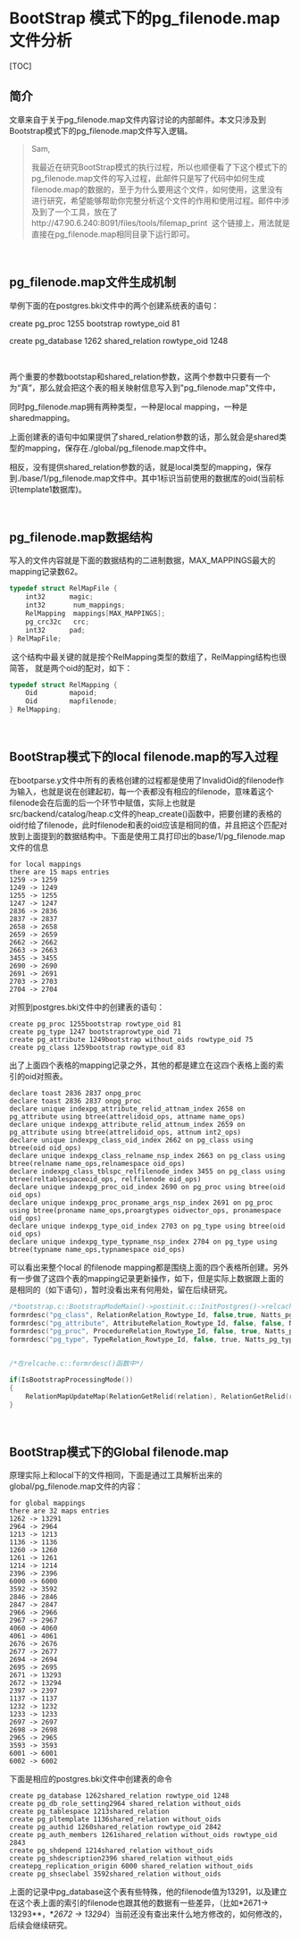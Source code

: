 # BootStrap 模式下的pg_filenode.map文件分析

[TOC]

## 简介

文章来自于关于pg_filenode.map文件内容讨论的内部邮件。本文只涉及到Bootstrap模式下的pg_filenode.map文件写入逻辑。

> Sam,
>
> 我最近在研究BootStrap模式的执行过程，所以也顺便看了下这个模式下的pg_filenode.map文件的写入过程，此邮件只是写了代码中如何生成filenode.map的数据的，至于为什么要用这个文件，如何使用，这里没有进行研究，希望能够帮助你完整分析这个文件的作用和使用过程。邮件中涉及到了一个工具，放在了http://47.90.6.240:8091/files/tools/filemap_print  这个链接上，用法就是直接在pg_filenode.map相同目录下运行即可。

 

## pg_filenode.map文件生成机制

举例下面的在postgres.bki文件中的两个创建系统表的语句：

create pg_proc 1255 bootstrap rowtype_oid 81

create pg_database 1262 shared_relation rowtype_oid 1248

 

两个重要的参数bootstap和shared_relation参数，这两个参数中只要有一个为“真”，那么就会把这个表的相关映射信息写入到"pg_filenode.map"文件中， 

同时pg_filenode.map拥有两种类型，一种是local mapping，一种是sharedmapping。

上面创建表的语句中如果提供了shared_relation参数的话，那么就会是shared类型的mapping，保存在./global/pg_filenode.map文件中。

相反，没有提供shared_relation参数的话，就是local类型的mapping，保存到./base/1/pg_filenode.map文件中。其中1标识当前使用的数据库的oid(当前标识template1数据库)。

 

## pg_filenode.map数据结构

写入的文件内容就是下面的数据结构的二进制数据，MAX_MAPPINGS最大的mapping记录数62。

```c
typedef struct RelMapFile {
    int32      magic; 
    int32       num_mappings;  
    RelMapping  mappings[MAX_MAPPINGS];
    pg_crc32c   crc;   
    int32      pad;  
} RelMapFile;

```

 这个结构中最关键的就是按个RelMapping类型的数组了，RelMapping结构也很简答， 就是两个oid的配对，如下：

```c
typedef struct RelMapping {
    Oid        mapoid;
    Oid        mapfilenode;
} RelMapping;
```

 

## BootStrap模式下的local filenode.map的写入过程

在bootparse.y文件中所有的表格创建的过程都是使用了InvalidOid的filenode作为输入，也就是说在创建起初，每一个表都没有相应的filenode，意味着这个filenode会在后面的后一个环节中赋值，实际上也就是src/backend/catalog/heap.c文件的heap_create()函数中，把要创建的表格的oid付给了filenode，此时filenode和表的oid应该是相同的值，并且把这个匹配对放到上面提到的数据结构中。下面是使用工具打印出的base/1/pg_filenode.map文件的信息

```
for local mappings
there are 15 maps entries
1259 -> 1259
1249 -> 1249
1255 -> 1255
1247 -> 1247
2836 -> 2836
2837 -> 2837
2658 -> 2658
2659 -> 2659
2662 -> 2662
2663 -> 2663
3455 -> 3455
2690 -> 2690
2691 -> 2691
2703 -> 2703
2704 -> 2704
```

对照到postgres.bki文件中的创建表的语句：

```
create pg_proc 1255bootstrap rowtype_oid 81
create pg_type 1247 bootstraprowtype_oid 71
create pg_attribute 1249bootstrap without_oids rowtype_oid 75
create pg_class 1259bootstrap rowtype_oid 83
```



出了上面四个表格的mapping记录之外，其他的都是建立在这四个表格上面的索引的oid对照表。

```
declare toast 2836 2837 onpg_proc
declare toast 2836 2837 onpg_proc
declare unique indexpg_attribute_relid_attnam_index 2658 on pg_attribute using btree(attrelidoid_ops, attname name_ops)
declare unique indexpg_attribute_relid_attnum_index 2659 on pg_attribute using btree(attrelidoid_ops, attnum int2_ops)
declare unique indexpg_class_oid_index 2662 on pg_class using btree(oid oid_ops)
declare unique indexpg_class_relname_nsp_index 2663 on pg_class using btree(relname name_ops,relnamespace oid_ops)
declare indexpg_class_tblspc_relfilenode_index 3455 on pg_class using btree(reltablespaceoid_ops, relfilenode oid_ops)
declare unique indexpg_proc_oid_index 2690 on pg_proc using btree(oid oid_ops)
declare unique indexpg_proc_proname_args_nsp_index 2691 on pg_proc using btree(proname name_ops,proargtypes oidvector_ops, pronamespace oid_ops)
declare unique indexpg_type_oid_index 2703 on pg_type using btree(oid oid_ops)
declare unique indexpg_type_typname_nsp_index 2704 on pg_type using btree(typname name_ops,typnamespace oid_ops)
```

可以看出来整个local 的filenode mapping都是围绕上面的四个表格所创建。另外有一步做了这四个表的mapping记录更新操作，如下，但是实际上数据跟上面的是相同的（如下语句），暂时没看出来有何用处，留在后续研究。

```c
/*bootstrap.c::BootstrapModeMain()->postinit.c::InitPostgres()->relcache.c::relationCacheInitializePhase3()*/
formrdesc("pg_class", RelationRelation_Rowtype_Id, false,true, Natts_pg_class, Desc_pg_class);
formrdesc("pg_attribute", AttributeRelation_Rowtype_Id, false, false, Natts_pg_attribute, Desc_pg_attribute);
formrdesc("pg_proc", ProcedureRelation_Rowtype_Id, false, true, Natts_pg_proc, Desc_pg_proc);
formrdesc("pg_type", TypeRelation_Rowtype_Id, false, true, Natts_pg_type, Desc_pg_type);


/*在relcache.c::formrdesc()函数中*/

if(IsBootstrapProcessingMode())
{
    RelationMapUpdateMap(RelationGetRelid(relation), RelationGetRelid(relation), isshared, true);
}
```

 

## BootStrap模式下的Global filenode.map

原理实际上和local下的文件相同，下面是通过工具解析出来的global/pg_filenode.map文件的内容：

```
for global mappings
there are 32 maps entries
1262 -> 13291
2964 -> 2964
1213 -> 1213
1136 -> 1136
1260 -> 1260
1261 -> 1261
1214 -> 1214
2396 -> 2396
6000 -> 6000
3592 -> 3592
2846 -> 2846
2847 -> 2847
2966 -> 2966
2967 -> 2967
4060 -> 4060
4061 -> 4061
2676 -> 2676
2677 -> 2677
2694 -> 2694
2695 -> 2695
2671 -> 13293
2672 -> 13294
2397 -> 2397
1137 -> 1137
1232 -> 1232
1233 -> 1233
2697 -> 2697
2698 -> 2698
2965 -> 2965
3593 -> 3593
6001 -> 6001
6002 -> 6002
```



下面是相应的postgres.bki文件中创建表的命令

```
create pg_database 1262shared_relation rowtype_oid 1248
create pg_db_role_setting2964 shared_relation without_oids
create pg_tablespace 1213shared_relation
create pg_pltemplate 1136shared_relation without_oids
create pg_authid 1260shared_relation rowtype_oid 2842
create pg_auth_members 1261shared_relation without_oids rowtype_oid 2843
create pg_shdepend 1214shared_relation without_oids
create pg_shdescription2396 shared_relation without_oids
createpg_replication_origin 6000 shared_relation without_oids
create pg_shseclabel 3592shared_relation without_oids
```

上面的记录中pg_database这个表有些特殊，他的filenode值为13291，以及建立在这个表上面的索引的filenode也跟其他的数据有一些差异，（比如*2671-> 13293**，**2672 -> 13294*）当前还没有查出来什么地方修改的，如何修改的，后续会继续研究。


